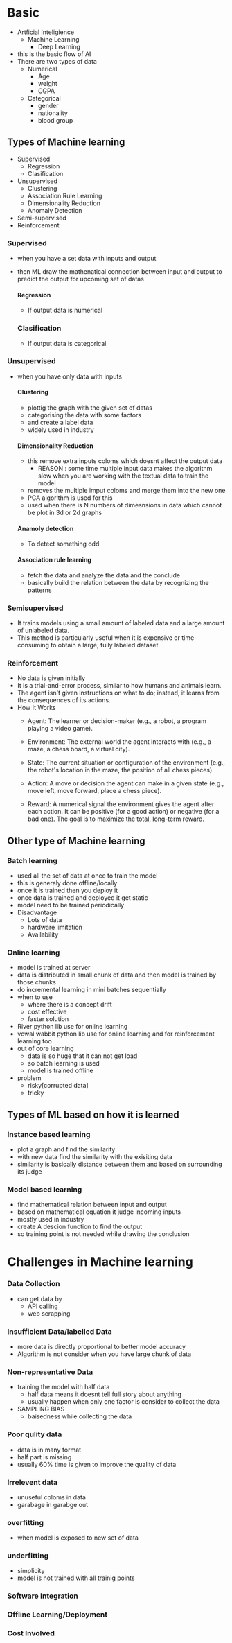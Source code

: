 # Basic
- Artficial Inteligience
    - Machine Learning
        - Deep Learning
- this is the basic flow of AI
- There are two types of data
    - Numerical
        - Age
        - weight
        - CGPA
    - Categorical
        - gender
        - nationality
        - blood group

## Types of Machine learning
- Supervised
    - Regression
    - Clasification
- Unsupervised
    - Clustering
    - Association Rule Learning
    - Dimensionality Reduction
    - Anomaly Detection
- Semi-supervised
- Reinforcement

### Supervised
- when you have a set data with inputs and output
- then ML draw the mathenatical connection between input and output to predict the output for upcoming set of datas

    #### Regression
    - If output data is numerical
    ### Clasification
    - If output data is categorical

### Unsupervised
- when you have only data with inputs

    #### Clustering
    - plottig the graph with the given set of datas
    - categorising the data with some factors
    - and create a label data
    - widely used in industry
    #### Dimensionality Reduction
    - this remove extra inputs coloms which doesnt affect the output data
        - REASON : some time multiple input data makes the algorithm slow when you are working with the textual data to train the model
    - removes the multiple imput coloms and merge them into the new one 
    - PCA algorithm is used for this
    - used when there is N numbers of dimesnsions in data which cannot be plot in 3d or 2d graphs
    #### Anamoly detection
    - To detect something odd
    #### Association rule learning
    - fetch the data and analyze the data and the conclude
    - basically build the relation between the data by recognizing the patterns
### Semisupervised
- It trains models using a small amount of labeled data and a large amount of unlabeled data.
-  This method is particularly useful when it is expensive or time-consuming to obtain a large, fully labeled dataset.
### Reinforcement
- No data is given initially
- It is a trial-and-error process, similar to how humans and animals learn.
- The agent isn't given instructions on what to do; instead, it learns from the consequences of its actions.
- How It Works
    - Agent: The learner or decision-maker (e.g., a robot, a program playing a video game).

    - Environment: The external world the agent interacts with (e.g., a maze, a chess board, a virtual city).

    - State: The current situation or configuration of the environment (e.g., the robot's location in the maze, the position of all chess pieces).

    - Action: A move or decision the agent can make in a given state (e.g., move left, move forward, place a chess piece).

    - Reward: A numerical signal the environment gives the agent after each action. It can be positive (for a good action) or negative (for a bad one). The goal is to maximize the total, long-term reward.

## Other type of Machine learning

### Batch learning
- used all the set of data at once  to train the model
- this is generaly done offline/locally
- once it is trained then you deploy it
- once data is trained and deployed it get static 
- model need to be trained periodically
- Disadvantage
    - Lots of data
    - hardware limitation
    - Availability
### Online learning
- model is trained at server
- data is distributed in small chunk of data and then model is trained by those chunks
- do incremental learning in mini batches sequentially
- when to use
    - where there is a concept drift
    - cost effective
    - faster solution
- River python lib use for online learning
- vowal wabbit python lib use for online learning and for reinforcement learning too
- out of core learning
    - data is so huge that it can not get load
    - so batch learning is used
    - model is trained offline
- problem 
    - risky[corrupted data]
    - tricky

## Types of ML based on how it is learned

### Instance based learning
- plot a graph and find the similarity
- with new data find the similarity with the exisiting data
- similarity is basically distance between them and based on surrounding its judge

### Model based learning
- find mathematical relation between input and output
- based on mathematical equation it judge incoming inputs 
- mostly used in industry
- create A descion function to find the output
- so training point is not needed while drawing the conclusion 

# Challenges in Machine learning

### Data Collection
- can get data by
    - API calling
    - web scrapping
### Insufficient Data/labelled Data
- more data is directly proportional to better model accuracy
- Algorithm is not consider when you have large chunk of data 
### Non-representative Data
- training the model with half data
    - half data means it doesnt tell full story about anything 
    - usually happen when only one factor is consider to collect the data
- SAMPLING BIAS
    - baisedness while collecting the data
### Poor qulity data
- data is in many format
- half part is missing
- usually 60% time is given to improve the quality of data
### Irrelevent data
- unuseful coloms in data
- garabage in garabge out
### overfitting
- when model is exposed to new set of data

### underfitting
- simplicity
- model is not trained with all trainig points
### Software Integration
### Offline Learning/Deployment
### Cost Involved

